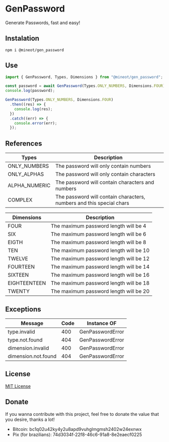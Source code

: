 # GenPassword

Generate Passwords, fast and easy!

## Instalation

```
npm i @mineot/gen_password
```

## Use

```javascript
import { GenPassword, Types, Dimensions } from "@mineot/gen_password";

const password = await GenPassword(Types.ONLY_NUMBERS, Dimensions.FOUR);
console.log(password);

GenPassword(Types.ONLY_NUMBERS, Dimensions.FOUR)
  .then((res) => {
    console.log(res);
  })
  .catch((err) => {
    console.error(err);
  });
```

## References

| Types         | Description                                                          |
| ------------- | -------------------------------------------------------------------- |
| ONLY_NUMBERS  | The password will only contain numbers                               |
| ONLY_ALPHAS   | The password will only contain characters                            |
| ALPHA_NUMERIC | The password will contain characters and numbers                     |
| COMPLEX       | The password will contain characters, numbers and this special chars |

| Dimensions   | Description                            |
| ------------ | -------------------------------------- |
| FOUR         | The maximum password length will be 4  |
| SIX          | The maximum password length will be 6  |
| EIGTH        | The maximum password length will be 8  |
| TEN          | The maximum password length will be 10 |
| TWELVE       | The maximum password length will be 12 |
| FOURTEEN     | The maximum password length will be 14 |
| SIXTEEN      | The maximum password length will be 16 |
| EIGHTEENTEEN | The maximum password length will be 18 |
| TWENTY       | The maximum password length will be 20 |

## Exceptions

| Message             | Code | Instance OF      |
| ------------------- | ---- | ---------------- |
| type.invalid        | 400  | GenPasswordError |
| type.not.found      | 404  | GenPasswordError |
| dimension.invalid   | 400  | GenPasswordError |
| dimension.not.found | 404  | GenPasswordError |

## License

[MIT License](./LICENSE)

## Donate

If you wanna contribute with this project, feel free to donate the value that you desire, thanks a lot!

- Bitcoin: bc1q02u42ky4y2u8apd9vuhglmgmsh2402w24exnwx
- Pix (for brazilians): 74d3034f-22f8-46c6-91a8-8e2eaecf0225
